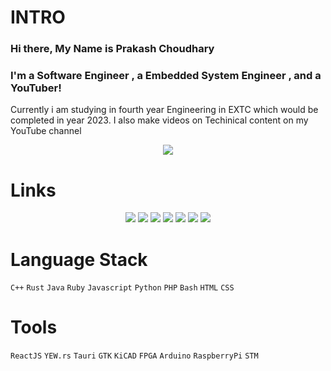 # INTRO
### Hi there, My Name is Prakash Choudhary
### I'm a Software Engineer , a Embedded System Engineer , and a YouTuber!
Currently i am  studying in fourth year Engineering in EXTC which would be completed in year 2023. I also make videos on Techinical content on my YouTube channel

<div align="center"><img src="https://github-profile-summary-cards.vercel.app/api/cards/profile-details?username=thelinuxpoint&theme=vue"/></div>  
  
# Links
<div align="center">
<a href="https://youtube.com/c/TheLinuxPoint"><img src="https://img.shields.io/badge/YouTube-FF0000?style=for-the-badge&logo=youtube&logoColor=white"/></a>
<a href="https://github.com/thelinuxpoint"><img src="https://img.shields.io/badge/GitHub-100000?style=for-the-badge&logo=github&logoColor=white"/></a>
<a href="mailto:choudharyprakash0660@gmail.com"><img src="https://img.shields.io/badge/Gmail-D14836?style=for-the-badge&logo=gmail&logoColor=white"/></a>
<a href="https://thelinuxpoint.github.io"><img src="https://img.shields.io/badge/website-000000?style=for-the-badge&logo=About.me&logoColor=white"/></a>
<a href="https://hackerrank.com/prakash0660"><img src="https://img.shields.io/badge/-Hackerrank-2EC866?style=for-the-badge&logo=HackerRank&logoColor=white"/></a>
<a href=""><img src="https://img.shields.io/badge/LinkedIn-0077B5?style=for-the-badge&logo=linkedin&logoColor=white"/></a>
<a href="https://www.instagram.com/thelinuxpoint/"><img src="https://img.shields.io/badge/Instagram-E4405F?style=for-the-badge&logo=instagram&logoColor=white"/></a>
</div>  


# Language Stack

`C++` `Rust` `Java` `Ruby` `Javascript` `Python` `PHP` `Bash` `HTML` `CSS`  



# Tools

`ReactJS` `YEW.rs` `Tauri` `GTK` `KiCAD` `FPGA` `Arduino` `RaspberryPi` `STM`


